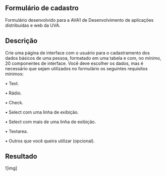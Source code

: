 ## Formulário de cadastro

Formulário desenvolvido para a AVA1 de Desenvolvimento de aplicações distribuídas e web da UVA.

## Descrição
Crie uma página de interface com o usuário para o cadastramento dos dados básicos de uma pessoa, formatado em uma tabela e com, no mínimo, 20 componentes de interface. Você deve escolher os dados, mas é necessário que sejam utilizados no formulário os seguintes requisitos mínimos:

• Text.

• Rádio.

• Check.

• Select com uma linha de exibição.

• Select com mais de uma linha de exibição.

• Textarea.

• Outros que você queira utilizar (opcional).

## Resultado
![img]

